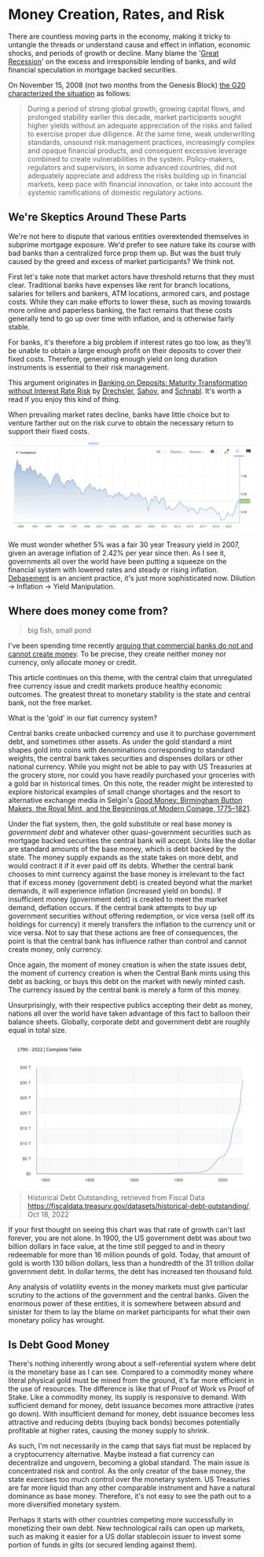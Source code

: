 # Money Creation, Rates, and Risk

There are countless moving parts in the economy, making it tricky to untangle the threads or understand cause and effect in inflation, economic shocks, and periods of growth or decline. Many blame the '[Great Recession](https://en.wikipedia.org/wiki/Great_Recession)' on the excess and irresponsible lending of banks, and wild financial speculation in mortgage backed securities.

On November 15, 2008 (not two months from the Genesis Block) [the G20 characterized the situation](https://georgewbush-whitehouse.archives.gov/news/releases/2008/11/20081115-1.html) as follows:

>  During a period of strong global growth, growing capital flows, and prolonged stability earlier this decade, market participants sought higher yields without an adequate appreciation of the risks and failed to exercise proper due diligence.  At the same time, weak underwriting standards, unsound risk management practices, increasingly complex and opaque financial products, and consequent excessive leverage combined to create vulnerabilities in the system.  Policy-makers, regulators and supervisors, in some advanced countries, did not adequately appreciate and address the risks building up in financial markets, keep pace with financial innovation, or take into account the systemic ramifications of domestic regulatory actions.

## We're Skeptics Around These Parts

We're not here to dispute that various entities overextended themselves in subprime mortgage exposure. We'd prefer to see nature take its course with bad banks than a centralized force prop them up. But was the bust truly caused by the greed and excess of market participants? We think not.

First let's take note that market actors have threshold returns that they must clear. Traditional banks have expenses like rent for branch locations, salaries for tellers and bankers, ATM locations, armored cars, and postage costs. While they can make efforts to lower these, such as moving towards more online and paperless banking, the fact remains that these costs generally tend to go up over time with inflation, and is otherwise fairly stable.

For banks, it's therefore a big problem if interest rates go too low, as they'll be unable to obtain a large enough profit on their deposits to cover their fixed costs. Therefore, generating enough yield on long duration instruments is essential to their risk management.

This argument originates in [Banking on Deposits: Maturity Transformation without Interest Rate Risk](https://pages.stern.nyu.edu/~asavov/alexisavov/Alexi_Savov_files/BankingOnDeposits.pdf) by [Drechsler](https://fnce.wharton.upenn.edu/profile/idrechsl/#research), [Sahov](https://pages.stern.nyu.edu/~asavov/alexisavov/Alexi_Savov.html), and [Schnabl](https://www.stern.nyu.edu/faculty/bio/philipp-schnabl). It's worth a read if you enjoy this kind of thing.

When prevailing market rates decline, banks have little choice but to venture farther out on the risk curve to obtain the necessary return to support their fixed costs.

![](treasury.png)

We must wonder whether 5% was a fair 30 year Treasury yield in 2007, given an average inflation of 2.42% per year since then. As I see it, governments all over the world have been putting a squeeze on the financial system with lowered rates and steady or rising inflation. [Debasement](https://en.wikipedia.org/wiki/Debasement) is an ancient practice, it's just more sophisticated now. Dilution -> Inflation -> Yield Manipulation.

## Where does money come from?
> big fish, small pond

I've been spending time recently [arguing that commercial banks do not and cannot create money](semantics.md). To be precise, they create neither money nor currency, only allocate money or credit.

This article continues on this theme, with the central claim that unregulated free currency issue and credit markets produce healthy economic outcomes. The greatest threat to monetary stability is the state and central bank, not the free market.

What is the 'gold' in our fiat currency system?

Central banks create unbacked currency and use it to purchase government debt, and sometimes other assets. As under the gold standard a mint shapes gold into coins with denominations corresponding to standard weights, the central bank takes securities and dispenses dollars or other national currency. While you might not be able to pay with US Treasuries at the grocery store, nor could you have readily purchased your groceries with a gold bar in historical times. On this note, the reader might be interested to explore historical examples of small change shortages and the resort to alternative exchange media in Selgin's [Good Money: Birmingham Button Makers, the Royal Mint, and the Beginnings of Modern Coinage, 1775–1821](https://www.cato.org/books/good-money-birmingham-button-makers-royal-mint-beginnings-modern-coinage-1775-1821).

Under the fiat system, then, the gold substitute or real base money is *government debt* and whatever other quasi-government securities such as mortgage backed securities the central bank will accept. Units like the dollar are standard amounts of the base money, which is debt backed by the state. The money supply expands as the state takes on more debt, and would contract it if it ever paid off its debts. Whether the central bank chooses to mint currency against the base money is irrelevant to the fact that if excess money (government debt) is created beyond what the market demands, it will experience inflation (increased yield on bonds). If insufficient money (government debt) is created to meet the market demand, deflation occurs. If the central bank attempts to buy up government securities without offering redemption, or vice versa (sell off its holdings for currency) it merely transfers the inflation to the currency unit or vice versa. Not to say that these actions are free of consequences, the point is that the central bank has influence rather than control and cannot create money, only currency.

Once again, the moment of money creation is when the state issues debt, the moment of currency creation is when the Central Bank mints using this debt as backing, or buys this debt on the market with newly minted cash. The currency issued by the central bank is merely a form of this money.

Unsurprisingly, with their respective publics accepting their debt as money, nations all over the world have taken advantage of this fact to balloon their balance sheets. Globally, corporate debt and government debt are roughly equal in total size. 

![](debt_historical.png)
>Historical Debt Outstanding, retrieved from Fiscal Data
https://fiscaldata.treasury.gov/datasets/historical-debt-outstanding/, Oct 18, 2022

If your first thought on seeing this chart was that rate of growth can't last forever, you are not alone. In 1900, the US government debt was about two billion dollars in face value, at the time still pegged to and in theory redeemable for more than 16 million pounds of gold. Today, that amount of gold is worth 130 billion dollars, less than a hundredth of the 31 trillion dollar government debt. In dollar terms, the debt has increased ten thousand fold.

Any analysis of volatility events in the money markets must give particular scrutiny to the actions of the government and the central banks. Given the enormous power of these entities, it is somewhere between absurd and sinister for them to lay the blame on market participants for what their own monetary policy has wrought.

## Is Debt Good Money

There's nothing inherently wrong about a self-referential system where debt is the monetary base as I can see. Compared to a commodity money where literal physical gold must be mined from the ground, it's far more efficient in the use of resources. The difference is like that of Proof of Work vs Proof of Stake. Like a commodity money, its supply is responsive to demand. With sufficient demand for money, debt issuance becomes more attractive (rates go down). With insufficient demand for money, debt issuance becomes less attractive and reducing debts (buying back bonds) becomes potentially profitable at higher rates, causing the money supply to shrink.

As such, I'm not necessarily in the camp that says fiat must be replaced by a cryptocurrency alternative. Maybe instead a fiat currency can decentralize and ungovern, becoming a global standard. The main issue is concentrated risk and control. As the only creator of the base money, the state exercises too much control over the monetary system. US Treasuries are far more liquid than any other comparable instrument and have a natural dominance as base money. Therefore, it's not easy to see the path out to a more diversified monetary system.

Perhaps it starts with other countries competing more successfully in monetizing their own debt. New technological rails can open up markets, such as making it easier for a US dollar stablecoin issuer to invest some portion of funds in gilts (or secured lending against them).

